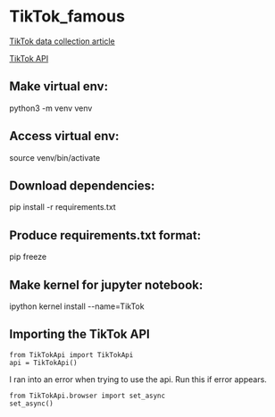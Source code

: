 # TikTok_famous

[TikTok data collection article](https://towardsdatascience.com/how-to-collect-data-from-tiktok-tutorial-ab848b40d191)

[TikTok API](https://github.com/davidteather/TikTok-Api)



## Make virtual env:
python3 -m venv venv

## Access virtual env:
source venv/bin/activate

## Download dependencies:
pip install -r requirements.txt

## Produce requirements.txt format:
pip freeze

## Make kernel for jupyter notebook:
ipython kernel install --name=TikTok


## Importing the TikTok API
```
from TikTokApi import TikTokApi
api = TikTokApi()
```

I ran into an error when trying to use the api. Run this if error appears.
```
from TikTokApi.browser import set_async
set_async()
```
